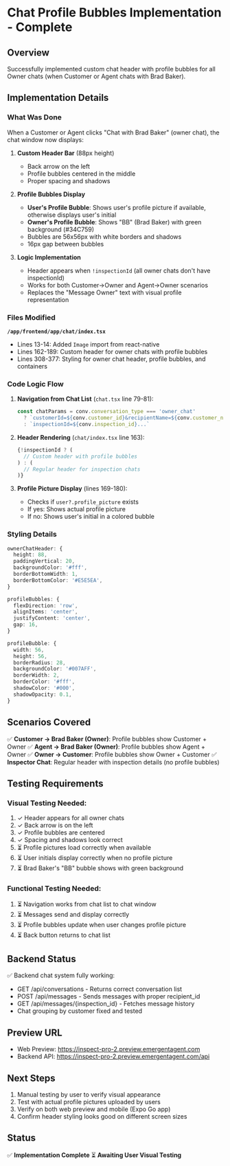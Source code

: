 # Chat Profile Bubbles Implementation - Complete

## Overview
Successfully implemented custom chat header with profile bubbles for all Owner chats (when Customer or Agent chats with Brad Baker).

## Implementation Details

### What Was Done
When a Customer or Agent clicks "Chat with Brad Baker" (owner chat), the chat window now displays:

1. **Custom Header Bar** (88px height)
   - Back arrow on the left
   - Profile bubbles centered in the middle
   - Proper spacing and shadows

2. **Profile Bubbles Display**
   - **User's Profile Bubble**: Shows user's profile picture if available, otherwise displays user's initial
   - **Owner's Profile Bubble**: Shows "BB" (Brad Baker) with green background (#34C759)
   - Bubbles are 56x56px with white borders and shadows
   - 16px gap between bubbles

3. **Logic Implementation**
   - Header appears when `!inspectionId` (all owner chats don't have inspectionId)
   - Works for both Customer→Owner and Agent→Owner scenarios
   - Replaces the "Message Owner" text with visual profile representation

### Files Modified

**`/app/frontend/app/chat/index.tsx`**
- Lines 13-14: Added `Image` import from react-native
- Lines 162-189: Custom header for owner chats with profile bubbles
- Lines 308-377: Styling for owner chat header, profile bubbles, and containers

### Code Logic Flow

1. **Navigation from Chat List** (`chat.tsx` line 79-81):
   ```typescript
   const chatParams = conv.conversation_type === 'owner_chat'
     ? `customerId=${conv.customer_id}&recipientName=${conv.customer_name}...`
     : `inspectionId=${conv.inspection_id}...`
   ```

2. **Header Rendering** (`chat/index.tsx` line 163):
   ```typescript
   {!inspectionId ? (
     // Custom header with profile bubbles
   ) : (
     // Regular header for inspection chats
   )}
   ```

3. **Profile Picture Display** (lines 169-180):
   - Checks if `user?.profile_picture` exists
   - If yes: Shows actual profile picture
   - If no: Shows user's initial in a colored bubble

### Styling Details

```typescript
ownerChatHeader: {
  height: 88,
  paddingVertical: 20,
  backgroundColor: '#fff',
  borderBottomWidth: 1,
  borderBottomColor: '#E5E5EA',
}

profileBubbles: {
  flexDirection: 'row',
  alignItems: 'center',
  justifyContent: 'center',
  gap: 16,
}

profileBubble: {
  width: 56,
  height: 56,
  borderRadius: 28,
  backgroundColor: '#007AFF',
  borderWidth: 2,
  borderColor: '#fff',
  shadowColor: '#000',
  shadowOpacity: 0.1,
}
```

## Scenarios Covered

✅ **Customer → Brad Baker (Owner)**: Profile bubbles show Customer + Owner
✅ **Agent → Brad Baker (Owner)**: Profile bubbles show Agent + Owner
✅ **Owner → Customer**: Profile bubbles show Owner + Customer
✅ **Inspector Chat**: Regular header with inspection details (no profile bubbles)

## Testing Requirements

### Visual Testing Needed:
1. ✓ Header appears for all owner chats
2. ✓ Back arrow is on the left
3. ✓ Profile bubbles are centered
4. ✓ Spacing and shadows look correct
5. ⏳ Profile pictures load correctly when available
6. ⏳ User initials display correctly when no profile picture
7. ⏳ Brad Baker's "BB" bubble shows with green background

### Functional Testing Needed:
1. ⏳ Navigation works from chat list to chat window
2. ⏳ Messages send and display correctly
3. ⏳ Profile bubbles update when user changes profile picture
4. ⏳ Back button returns to chat list

## Backend Status

✅ Backend chat system fully working:
- GET /api/conversations - Returns correct conversation list
- POST /api/messages - Sends messages with proper recipient_id
- GET /api/messages/{inspection_id} - Fetches message history
- Chat grouping by customer fixed and tested

## Preview URL
- Web Preview: https://inspect-pro-2.preview.emergentagent.com
- Backend API: https://inspect-pro-2.preview.emergentagent.com/api

## Next Steps

1. Manual testing by user to verify visual appearance
2. Test with actual profile pictures uploaded by users
3. Verify on both web preview and mobile (Expo Go app)
4. Confirm header styling looks good on different screen sizes

## Status
✅ **Implementation Complete**
⏳ **Awaiting User Visual Testing**
